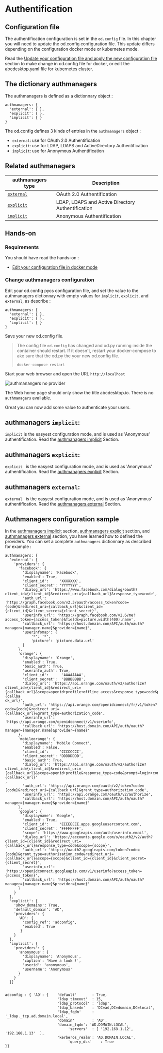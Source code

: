 # Authentification

## Configuration file
The authentification configuration is set in the ```od.config``` file. In this chapter you will need to update the od.config configuration file. 
This update differs depending on the configuration docker mode or kubernetes mode. 

Read the 
[Update your configuration file and apply the new configuration file](editconfig.md) section to make change in od.config file for docker, or edit the abcdesktop.yaml file for kubernetes cluster.

## The dictionary authmanagers

The authmanagers is defined as a dictionnary object :

```
authmanagers: {
  'external': { },
  'explicit': { },
  'implicit': { }
}
```

The od.config defines 3 kinds of entries in the ```authmanagers``` object :

* ```external```: use for OAuth 2.0 Authentification
* ```explicit```: use for LDAP, LDAPS and ActiveDirectory Authentification
* ```implicit```: use for Anonymous Authentification

## Related authmanagers 

| authmanagers type  | Description  |
|--------------------|--------------|
|  [```external```](authexternal.md)|   OAuth 2.0 Authentification  |
|  [```explicit```](authexplicit.md) |   LDAP, LDAPS and Active Directory Authentification |
|  [```implicit```](authimplicit.md) |   Anonymous Authentification |

## Hands-on

### Requirements

You should have read the hands-on :

* [Edit your configuration file in docker mode](config/editconfig/)

### Change authmanagers configuration

Edit your od.config pyos configuration file, and set the value to the authmanagers dictionnay with empty values for ```implicit```, ```explicit```, and ```external```, as describe :

```
authmanagers: {
  'external': { },
  'explicit': { },
  'implicit': { }
}
```

Save your new od.config file.
> The config file ```od.config``` has changed and od.py running inside the container should restart. If it doesn't, restart your docker-compose to ake sure that the od.py the your new od.config file.
> 
>```docker-compose restart```
>


Start your web browser and open the URL ```http://localhost```

![authmanangers no provider](img/auth-no-provider.png)

The Web home page should only show the title abcdesktop.io.
There is no ```authmanagers``` available.

Great you can now add some value to authenticate your users.




## authmanagers ```implicit```:

```implicit``` is the easyest configuration mode, and is used as 'Anonymous' authentification. 
Read the [authmanagers implicit](authimplicit.md) Section.


## authmanagers ```explicit```:

```explicit ``` is the easyest configuration mode, and is used as 'Anonymous' authentification. 
Read the [authmanagers explicit](authexplicit.md) Section.

## authmanagers ```external```:

```external ``` is the easyest configuration mode, and is used as 'Anonymous' authentification. 
Read the [authmanagers external](authexternal.md) Section.




## Authmanagers configuration sample
        
In the [authmanagers implicit](authimplicit.md) section, [authmanagers explicit](authexplicit.md) section, and [authmanagers external](authexternal.md) section, you have learned how to defined the providers. You can set a complete ```authmanagers``` dictionnary as described for example :


```
authmanagers: {
  'external': {
    'providers': {
      'facebook': { 
        'displayname': 'Facebook', 
        'enabled': True,
        'client_id':     'XXXXXXX', 
        'client_secret': 'YYYYYYY', 
        'dialog_url': 'https://www.facebook.com/dialog/oauth?client_id={client_id}&redirect_uri={callback_url}&response_type=code',
        'auth_url': 'https://graph.facebook.com/v2.3/oauth/access_token?code={code}&redirect_uri={callback_url}&client_id={client_id}&client_secret={client_secret}',
        'userinfo_url': 'https://graph.facebook.com/v2.6/me?access_token={access_token}&fields=picture.width(400),name',
        'callback_url': 'https://host.domain.com/API/auth/oauth?manager={manager.name}&provider={name}',
        'userinfomap': {
            '*': '*',
            'picture': 'picture.data.url'
        }
      },
      'orange': {       
        'displayname': 'Orange', 
        'enabled': True,
        'basic_auth': True,
        'userinfo_auth': True,
        'client_id':      'AAAAAAAA', 
        'client_secret':  'BBBBBBBB',
        'dialog_url': 'https://api.orange.com/oauth/v2/authorize?client_id={client_id}&redirect_uri={callback_url}&scope=openid+profile+offline_access&response_type=code&prompt=login+consent&state={callba
ck_url}',
        'auth_url': 'https://api.orange.com/openidconnect/fr/v1/token?code={code}&redirect_uri={callback_url}&grant_type=authorization_code', 
        'userinfo_url': 'https://api.orange.com/openidconnect/v1/userinfo',
        'callback_url': 'https://host.domain.com/API/auth/oauth?manager={manager.name}&provider={name}'
      },
      'mobileorange': { 
        'displayname': 'Mobile Connect', 
        'enabled': False,
        'client_id':     'CCCCCCCC', 
        'client_secret': 'DDDDDDDD',
        'basic_auth': True,
        'dialog_url': 'https://api.orange.com/oauth/v2/authorize?client_id={client_id}&redirect_uri={callback_url}&scope=openid+profile&response_type=code&prompt=login+consent&state=&state={callback_url}'
,
        'auth_url': 'https://api.orange.com/oauth/v2/token?code={code}&redirect_uri={callback_url}&grant_type=authorization_code', 
        'userinfo_url': 'https://api.orange.com/oauth/v2/authorize',
        'callback_url': 'https://host.domain.com/API/auth/oauth?manager={manager.name}&provider={name}'
      },
      'google': { 
        'displayname': 'Google', 
        'enabled': True,
        'client_id':     'EEEEEEEE.apps.googleusercontent.com', 
        'client_secret': 'FFFFFFFF',
        'scope': 'https://www.googleapis.com/auth/userinfo.email',
        'dialog_url': 'https://accounts.google.com/o/oauth2/v2/auth?client_id={client_id}&redirect_uri={callback_url}&response_type=code&scope={scope}',
        'auth_url': 'https://oauth2.googleapis.com/token?code={code}&grant_type=authorization_code&redirect_uri={callback_url}&scope={scope}&client_id={client_id}&client_secret={client_secret}',
        'userinfo_url': 'https://openidconnect.googleapis.com/v1/userinfo?access_token={access_token}',
        'callback_url': 'https://host.domain.com/API/auth/oauth?manager={manager.name}&provider={name}'
      }
    }
  },
  'explicit': {
    'show_domains': True,
    'default_domain': 'AD',
    'providers': {
      'AD': { 
        'config_ref': 'adconfig', 
        'enabled': True
       }
    }
  },
  'implicit': {
    'providers': {
      'anonymous': {
        'displayname': 'Anonymous',
        'caption': 'Have a look !',
        'userid': 'anonymous',
        'username': 'Anonymous'
      }     
    }
  }}


adconfig : { 'AD': {    'default'       : True, 
                        'ldap_timeout'  : 15,
                        'ldap_protocol' : 'ldap',
                        'ldap_basedn'   : 'DC=ad,DC=domain,DC=local',
                        'ldap_fqdn'     : '_ldap._tcp.ad.domain.local',
                        'domain'        : 'AD',
                        'domain_fqdn': 'AD.DOMAIN.LOCAL',
							 'servers'	: [ '192.168.1.12', '192.168.1.13'  ],
                        'kerberos_realm': 'AD.DOMAIN.LOCAL',
				  			 'query_dcs'	: True
}}
```

